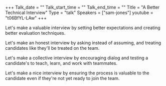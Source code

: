 +++
Talk_date = ""
Talk_start_time = ""
Talk_end_time = ""
Title = "A Better Technical Interview"
Type = "talk"
Speakers = ["sam-jones"]
youtube = "t06BfYL-LAw"
+++

Let's make a valuable interview by setting better expectations and creating better evaluation techniques.

Let's make an honest interview by asking instead of assuming, and treating candidates like they'll be treated on the team.

Let's make a collective interview by encouraging dialog and testing a candidate's to teach, learn, and work with teammates.

Let's make a nice interview by ensuring the process is valuable to the candidate even if they're not yet ready to join the team.
